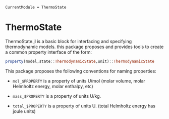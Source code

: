 ```@meta
CurrentModule = ThermoState
```

# ThermoState
ThermoState.jl is a basic block for interfacing and specifying thermodynamic models. this package proposes and provides tools to create a common property interface of the form: 

```julia
property(model,state::ThermodynamicState,unit)::ThermodynamicState
```

This package proposes the following conventions for naming properties:

 - `mol_$PROPERTY` is a property of units U/mol (molar volume, molar Helmholtz energy, molar enthalpy, etc)

 - `mass_$PROPERTY` is a property of units U/kg.

 - `total_$PROPERTY` is a property of units U. (total Helmholtz energy has joule units)



